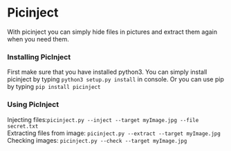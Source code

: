# Picinject
With picinject you can simply hide files in pictures and extract them again when you need them.

### Installing PicInject
First make sure that you have installed python3.
You can simply install picinject by typing ```python3 setup.py install``` in console.
Or you can use pip by typing ```pip install picinject```


### Using PicInject

Injecting files:```picinject.py --inject --target myImage.jpg --file secret.txt```  
Extracting files from image: ```picinject.py --extract --target myImage.jpg```  
Checking images: ```picinject.py --check --target myImage.jpg```
